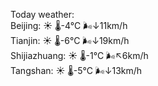 Today weather:  
Beijing: ☀️ 🌡️-4°C 🌬️↓11km/h  
Tianjin: ☀️ 🌡️-6°C 🌬️↓19km/h  
Shijiazhuang: ☀️ 🌡️-1°C 🌬️↖6km/h  
Tangshan: ☀️ 🌡️-5°C 🌬️↓13km/h  
